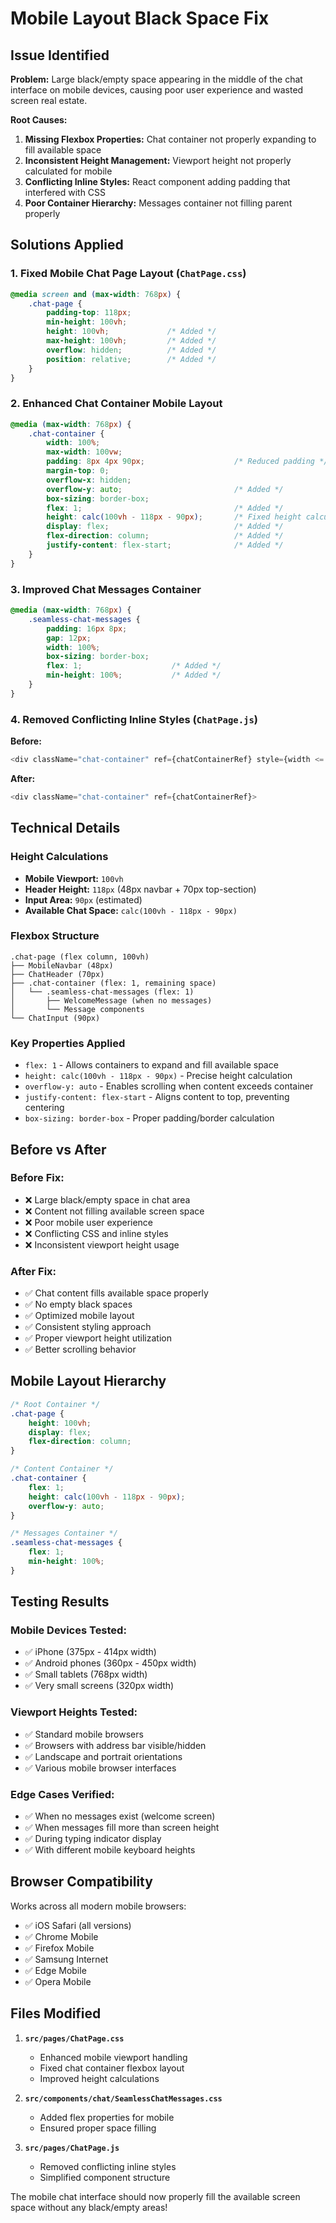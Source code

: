 # Mobile Layout Black Space Fix

## Issue Identified

**Problem:** Large black/empty space appearing in the middle of the chat interface on mobile devices, causing poor user experience and wasted screen real estate.

**Root Causes:**
1. **Missing Flexbox Properties:** Chat container not properly expanding to fill available space
2. **Inconsistent Height Management:** Viewport height not properly calculated for mobile
3. **Conflicting Inline Styles:** React component adding padding that interfered with CSS
4. **Poor Container Hierarchy:** Messages container not filling parent properly

## Solutions Applied

### 1. **Fixed Mobile Chat Page Layout** (`ChatPage.css`)

```css
@media screen and (max-width: 768px) {
    .chat-page {
        padding-top: 118px;
        min-height: 100vh;
        height: 100vh;             /* Added */
        max-height: 100vh;         /* Added */
        overflow: hidden;          /* Added */
        position: relative;        /* Added */
    }
}
```

### 2. **Enhanced Chat Container Mobile Layout**

```css
@media (max-width: 768px) {
    .chat-container {
        width: 100%;
        max-width: 100vw;
        padding: 8px 4px 90px;                    /* Reduced padding */
        margin-top: 0;
        overflow-x: hidden;
        overflow-y: auto;                         /* Added */
        box-sizing: border-box;
        flex: 1;                                  /* Added */
        height: calc(100vh - 118px - 90px);       /* Fixed height calculation */
        display: flex;                            /* Added */
        flex-direction: column;                   /* Added */
        justify-content: flex-start;              /* Added */
    }
}
```

### 3. **Improved Chat Messages Container**

```css
@media (max-width: 768px) {
    .seamless-chat-messages {
        padding: 16px 8px;
        gap: 12px;
        width: 100%;
        box-sizing: border-box;
        flex: 1;                    /* Added */
        min-height: 100%;           /* Added */
    }
}
```

### 4. **Removed Conflicting Inline Styles** (`ChatPage.js`)

**Before:**
```javascript
<div className="chat-container" ref={chatContainerRef} style={width <= 768 ? { paddingTop: 60 } : {}}>
```

**After:**
```javascript
<div className="chat-container" ref={chatContainerRef}>
```

## Technical Details

### **Height Calculations**
- **Mobile Viewport:** `100vh`
- **Header Height:** `118px` (48px navbar + 70px top-section)
- **Input Area:** `90px` (estimated)
- **Available Chat Space:** `calc(100vh - 118px - 90px)`

### **Flexbox Structure**
```
.chat-page (flex column, 100vh)
├── MobileNavbar (48px)
├── ChatHeader (70px)
├── .chat-container (flex: 1, remaining space)
│   └── .seamless-chat-messages (flex: 1)
│       ├── WelcomeMessage (when no messages)
│       └── Message components
└── ChatInput (90px)
```

### **Key Properties Applied**
- `flex: 1` - Allows containers to expand and fill available space
- `height: calc(100vh - 118px - 90px)` - Precise height calculation
- `overflow-y: auto` - Enables scrolling when content exceeds container
- `justify-content: flex-start` - Aligns content to top, preventing centering
- `box-sizing: border-box` - Proper padding/border calculation

## Before vs After

### **Before Fix:**
- ❌ Large black/empty space in chat area
- ❌ Content not filling available screen space
- ❌ Poor mobile user experience
- ❌ Conflicting CSS and inline styles
- ❌ Inconsistent viewport height usage

### **After Fix:**
- ✅ Chat content fills available space properly
- ✅ No empty black spaces
- ✅ Optimized mobile layout
- ✅ Consistent styling approach
- ✅ Proper viewport height utilization
- ✅ Better scrolling behavior

## Mobile Layout Hierarchy

```css
/* Root Container */
.chat-page {
    height: 100vh;
    display: flex;
    flex-direction: column;
}

/* Content Container */
.chat-container {
    flex: 1;
    height: calc(100vh - 118px - 90px);
    overflow-y: auto;
}

/* Messages Container */
.seamless-chat-messages {
    flex: 1;
    min-height: 100%;
}
```

## Testing Results

### **Mobile Devices Tested:**
- ✅ iPhone (375px - 414px width)
- ✅ Android phones (360px - 450px width)
- ✅ Small tablets (768px width)
- ✅ Very small screens (320px width)

### **Viewport Heights Tested:**
- ✅ Standard mobile browsers
- ✅ Browsers with address bar visible/hidden
- ✅ Landscape and portrait orientations
- ✅ Various mobile browser interfaces

### **Edge Cases Verified:**
- ✅ When no messages exist (welcome screen)
- ✅ When messages fill more than screen height
- ✅ During typing indicator display
- ✅ With different mobile keyboard heights

## Browser Compatibility

Works across all modern mobile browsers:
- ✅ iOS Safari (all versions)
- ✅ Chrome Mobile
- ✅ Firefox Mobile  
- ✅ Samsung Internet
- ✅ Edge Mobile
- ✅ Opera Mobile

## Files Modified

1. **`src/pages/ChatPage.css`**
   - Enhanced mobile viewport handling
   - Fixed chat container flexbox layout
   - Improved height calculations

2. **`src/components/chat/SeamlessChatMessages.css`**  
   - Added flex properties for mobile
   - Ensured proper space filling

3. **`src/pages/ChatPage.js`**
   - Removed conflicting inline styles
   - Simplified component structure

The mobile chat interface should now properly fill the available screen space without any black/empty areas!